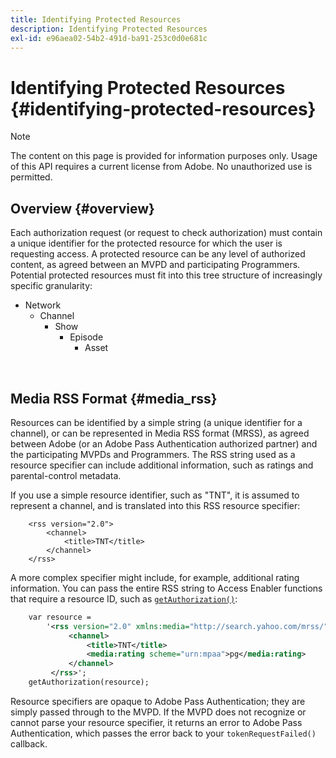 ```yaml
---
title: Identifying Protected Resources
description: Identifying Protected Resources
exl-id: e96aea02-54b2-491d-ba91-253c0d0e681c
---
```

# Identifying Protected Resources {#identifying-protected-resources}

>[!NOTE]
>
>The content on this page is provided for information purposes only. Usage of this API requires a current license from Adobe. No unauthorized use is permitted.

## Overview {#overview}

Each authorization request (or request to check authorization) must contain a unique identifier for the protected resource for which the user is requesting access. A protected resource can be any level of authorized content, as agreed between an MVPD and participating Programmers. Potential protected resources must fit into this tree structure of increasingly specific granularity:

- Network
    - Channel
        - Show
            - Episode
                - Asset  
                     
</br>

## Media RSS Format {#media_rss}

Resources can be identified by a simple string (a unique identifier for a channel), or can be represented in Media RSS format (MRSS), as agreed between Adobe (or an Adobe Pass Authentication authorized partner) and the participating MVPDs and Programmers. The RSS string used as a resource specifier can include additional information, such as ratings and parental-control metadata.  
 

If you use a simple resource identifier, such as "TNT", it is assumed to represent a channel, and is translated into this RSS resource specifier:

```RSS
    <rss version="2.0"> 
        <channel>
            <title>TNT</title>
        </channel>
    </rss>
```
 

A more complex specifier might include, for example, additional rating information. You can pass the entire RSS string to Access Enabler functions that require a resource ID, such as [`getAuthorization()`](/help/authentication/rest-api-reference.md):

```rss
    var resource = 
        '<rss version="2.0" xmlns:media="http://search.yahoo.com/mrss/"> 
             <channel>
                 <title>TNT</title>
                 <media:rating scheme="urn:mpaa">pg</media:rating>
             </channel>
         </rss>'; 
    getAuthorization(resource);
```

Resource specifiers are opaque to Adobe Pass Authentication; they are simply passed through to the MVPD. If the MVPD does not recognize or cannot parse your resource specifier, it returns an error to Adobe Pass Authentication, which passes the error back to your `tokenRequestFailed()` callback.

<!--
## Related Information {#related}

-  User Metadata
-  Preflight Authorization
-->
